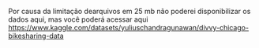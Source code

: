 Por causa da limitação dearquivos em 25 mb não poderei disponibilizar os dados aqui, mas você poderá acessar aqui <https://www.kaggle.com/datasets/yuliuschandragunawan/divvy-chicago-bikesharing-data>
